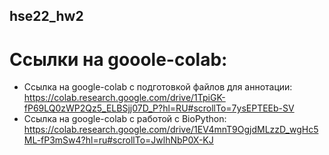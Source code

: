 ## hse22_hw2
# Ссылки на gooole-colab: <br />
- Ссылка на google-colab с подготовкой файлов для аннотации: <br />
https://colab.research.google.com/drive/1TpiGK-fP69LQ0zWP2Qz5_ELBSjj07D_P?hl=RU#scrollTo=7ysEPTEEb-SV <br />
- Ссылка на google-colab с работой с BioPython: <br />
https://colab.research.google.com/drive/1EV4mnT9OgjdMLzzD_wgHc5ML-fP3mSw4?hl=ru#scrollTo=JwlhNbP0X-KJ <br />
